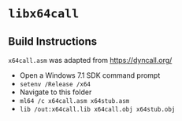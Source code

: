 # `libx64call`

## Build Instructions

`x64call.asm` was adapted from <https://dyncall.org/>

- Open a Windows 7.1 SDK command prompt
- `setenv /Release /x64`
- Navigate to this folder
- `ml64 /c x64call.asm x64stub.asm`
- `lib /out:x64call.lib x64call.obj x64stub.obj`
